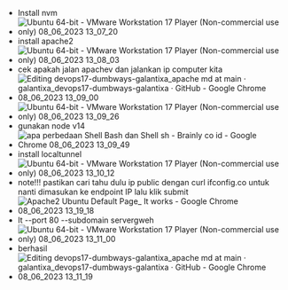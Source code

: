 - Install nvm
- ![Ubuntu 64-bit - VMware Workstation 17 Player (Non-commercial use only) 08_06_2023 13_07_20](https://github.com/galantixa/devops17-dumbways-galantixa/assets/92994294/5c83df07-4426-46f6-93f6-a53f595d4984)
- install apache2
- ![Ubuntu 64-bit - VMware Workstation 17 Player (Non-commercial use only) 08_06_2023 13_08_03](https://github.com/galantixa/devops17-dumbways-galantixa/assets/92994294/b853818e-35d8-4e86-818d-441c21d75875)
- cek apakah jalan apachev dan jalankan ip computer kita
- ![Editing devops17-dumbways-galantixa_apache md at main · galantixa_devops17-dumbways-galantixa · GitHub - Google Chrome 08_06_2023 13_09_00](https://github.com/galantixa/devops17-dumbways-galantixa/assets/92994294/f631ac68-9615-4756-98fd-60badf2f4637)
- ![Ubuntu 64-bit - VMware Workstation 17 Player (Non-commercial use only) 08_06_2023 13_09_26](https://github.com/galantixa/devops17-dumbways-galantixa/assets/92994294/771da7cb-2d6a-4930-a67f-8ec0ecd7d98d)
- gunakan node v14
- ![apa perbedaan Shell Bash dan Shell sh - Brainly co id - Google Chrome 08_06_2023 13_09_49](https://github.com/galantixa/devops17-dumbways-galantixa/assets/92994294/3f2a5d1f-c169-4219-b31a-5162d610ef68)
- install localtunnel
- ![Ubuntu 64-bit - VMware Workstation 17 Player (Non-commercial use only) 08_06_2023 13_10_12](https://github.com/galantixa/devops17-dumbways-galantixa/assets/92994294/b715ec25-df64-412e-baa5-4d3bb7bc4f39)
- note!!! pastikan cari tahu dulu ip public dengan curl ifconfig.co untuk nanti dimasukan ke endpoint IP lalu klik submit
- ![Apache2 Ubuntu Default Page_ It works - Google Chrome 08_06_2023 13_19_18](https://github.com/galantixa/devops17-dumbways-galantixa/assets/92994294/c7ad7e5b-4aa9-49e9-8e3d-8031c8ef3f73)
- lt  --port 80 --subdomain servergweh
- ![Ubuntu 64-bit - VMware Workstation 17 Player (Non-commercial use only) 08_06_2023 13_11_00](https://github.com/galantixa/devops17-dumbways-galantixa/assets/92994294/49154867-cd3f-42ef-b54f-2875f3c54376)
- berhasil
- ![Editing devops17-dumbways-galantixa_apache md at main · galantixa_devops17-dumbways-galantixa · GitHub - Google Chrome 08_06_2023 13_11_19](https://github.com/galantixa/devops17-dumbways-galantixa/assets/92994294/2b5c7c4b-8702-4a79-8818-f4ca118edd07)
